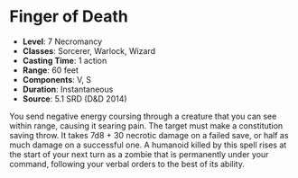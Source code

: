 # Finger of Death

- **Level**: 7 Necromancy
- **Classes**: Sorcerer, Warlock, Wizard
- **Casting Time**: 1 action
- **Range**: 60 feet
- **Components**: V, S
- **Duration**: Instantaneous
- **Source**: 5.1 SRD (D&D 2014)

You send negative energy coursing through a creature that you can see within range, causing it searing pain. The target must make a constitution saving throw. It takes 7d8 + 30 necrotic damage on a failed save, or half as much damage on a successful one. A humanoid killed by this spell rises at the start of your next turn as a zombie that is permanently under your command, following your verbal orders to the best of its ability.

